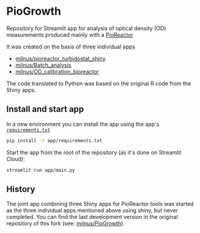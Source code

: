 # PioGrowth
Repository for Streamlit app for analysis of optical density (OD) measurements
produced mainly with a [PioReactor](https://pioreactor.com/)

It was created on the basis of three individual apps

- [milnus/pioreactor_turbidostat_shiny](https://github.com/milnus/pioreactor_turbidostat_shiny)
- [milnus/Batch_analysis](https://github.com/milnus/Batch_analysis)
- [milnus/OD_calibration_bioreactor](https://github.com/milnus/OD_calibration_bioreactor)

The code translated to Python was based on the original R code from the Shiny apps.

## Install and start app

In a new environment you can install the app using the app's 
[`requirements.txt`](app/requirements.txt)

```bash
pip install -r app/requirements.txt
```

Start the app from the root of the repository (as it's done on Streamlit Cloud):

```bash
streamlit run app/main.py
```

## History

The joint app combining three Shiny apps for PioReactor tools was started as the 
three individual apps mentioned above using shiny, but never completed. You can find the 
last development version in the original repository of this fork 
(see: [milnus/PioGrowth](https://github.com/milnus/PioGrowth)).

